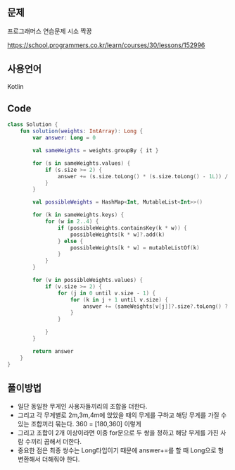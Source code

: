 

## 문제
프로그래머스 연습문제 시소 짝꿍

https://school.programmers.co.kr/learn/courses/30/lessons/152996


## 사용언어
Kotlin


## Code
``` kotlin
class Solution {
    fun solution(weights: IntArray): Long {
        var answer: Long = 0

        val sameWeights = weights.groupBy { it }

        for (s in sameWeights.values) {
            if (s.size >= 2) {
                answer += (s.size.toLong() * (s.size.toLong() - 1L)) / 2L
            }
        }

        val possibleWeights = HashMap<Int, MutableList<Int>>()

        for (k in sameWeights.keys) {
            for (w in 2..4) {
                if (possibleWeights.containsKey(k * w)) {
                    possibleWeights[k * w]?.add(k)
                } else {
                    possibleWeights[k * w] = mutableListOf(k)
                }
            }
        }

        for (v in possibleWeights.values) {
            if (v.size >= 2) {
                for (j in 0 until v.size - 1) {
                    for (k in j + 1 until v.size) {
                        answer += (sameWeights[v[j]]?.size?.toLong() ?: 0L) * (sameWeights[v[k]]?.size?.toLong() ?: 0L)
                    }
                }

            }
        }

        return answer
    }
}

```

## 풀이방법
- 일단 동일한 무게인 사용자들끼리의 조합을 더한다.
- 그리고 각 무게별로 2m,3m,4m에 앉았을 때의 무게를 구하고 해당 무게를 가질 수 있는 조합끼리 묶는다. 360 = [180,360] 이렇게
- 그리고 조합이 2개 이상이라면 이중 for문으로 두 쌍을 정하고 해당 무게를 가진 사람 수끼리 곱해서 더한다.
- 중요한 점은 최종 쌍수는 Long타입이기 때문에 answer+=를 할 때 Long으로 형변환해서 더해줘야 한다.
